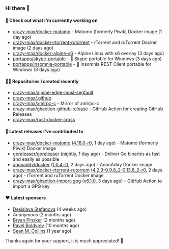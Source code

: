 ### Hi there 👋

#### 👷 Check out what I'm currently working on

- [crazy-max/docker-matomo](https://github.com/crazy-max/docker-matomo) - Matomo (formerly Piwik) Docker image (1 day ago)
- [crazy-max/docker-rtorrent-rutorrent](https://github.com/crazy-max/docker-rtorrent-rutorrent) - rTorrent and ruTorrent Docker image (2 days ago)
- [crazy-max/docker-alpine-s6](https://github.com/crazy-max/docker-alpine-s6) - Alpine Linux with s6 overlay (3 days ago)
- [portapps/skype-portable](https://github.com/portapps/skype-portable) - 🚀 Skype portable for Windows  (3 days ago)
- [portapps/insomnia-portable](https://github.com/portapps/insomnia-portable) - 🚀 Insomnia REST Client portable for Windows (3 days ago)

#### 👨‍💻 Repositories I created recently

- [crazy-max/alpine-edge-musl-segfault](https://github.com/crazy-max/alpine-edge-musl-segfault)
- [crazy-max/.github](https://github.com/crazy-max/.github)
- [crazy-max/xmlrpc-c](https://github.com/crazy-max/xmlrpc-c) - Mirror of xmlrpc-c
- [crazy-max/ghaction-github-release](https://github.com/crazy-max/ghaction-github-release) - GitHub Action for creating GitHub Releases
- [crazy-max/rust-docker-cross](https://github.com/crazy-max/rust-docker-cross)

#### 🚀 Latest releases I've contributed to

- [crazy-max/docker-matomo](https://github.com/crazy-max/docker-matomo) ([4.16.0-r0](https://github.com/crazy-max/docker-matomo/releases/tag/4.16.0-r0), 1 day ago) - Matomo (formerly Piwik) Docker image
- [goreleaser/goreleaser](https://github.com/goreleaser/goreleaser) ([nightly](https://github.com/goreleaser/goreleaser/releases/tag/nightly), 1 day ago) - Deliver Go binaries as fast and easily as possible
- [anonaddy/docker](https://github.com/anonaddy/docker) ([1.0.4-r1](https://github.com/anonaddy/docker/releases/tag/1.0.4-r1), 2 days ago) - AnonAddy Docker image
- [crazy-max/docker-rtorrent-rutorrent](https://github.com/crazy-max/docker-rtorrent-rutorrent) ([4.2.9-0.9.8_2-0.13.8_2-r0](https://github.com/crazy-max/docker-rtorrent-rutorrent/releases/tag/4.2.9-0.9.8_2-0.13.8_2-r0), 2 days ago) - rTorrent and ruTorrent Docker image
- [crazy-max/ghaction-import-gpg](https://github.com/crazy-max/ghaction-import-gpg) ([v6.1.0](https://github.com/crazy-max/ghaction-import-gpg/releases/tag/v6.1.0), 3 days ago) - GitHub Action to import a GPG key

#### ❤️ Latest sponsors
- [Desislava Stefanova](https://github.com/desistefanova) (4 weeks ago)
- _Anonymous_ (2 months ago)
- [Bryan Pinsker](https://github.com/BryanPinsker) (2 months ago)
- [Pavel Boldyrev](https://github.com/bpg) (10 months ago)
- [Sean M. Collins](https://github.com/sc68cal) (1 year ago)

Thanks again for your support, it is much appreciated! 🙏
